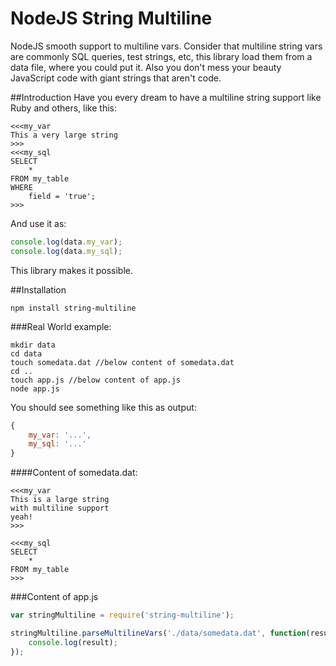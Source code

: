 # NodeJS String Multiline
NodeJS smooth support to multiline vars. Consider that multiline string vars
are commonly SQL queries, test strings, etc, this library load them from a
data file, where you could put it. Also you don't mess your beauty
JavaScript code with giant strings that aren't code.


##Introduction
Have you every dream to have a multiline
string support like Ruby and others, like this:
```
<<<my_var
This a very large string
>>>
<<<my_sql
SELECT
    *
FROM my_table
WHERE
    field = 'true';
>>>
```

And use it as:
```js
console.log(data.my_var);
console.log(data.my_sql);
```

This library makes it possible.

##Installation
```
npm install string-multiline
```


###Real World example:
```
mkdir data
cd data
touch somedata.dat //below content of somedata.dat
cd ..
touch app.js //below content of app.js
node app.js
```

You should see something like this as output:
```js
{
    my_var: '...',
    my_sql: '...'
}
```

####Content of somedata.dat:
```
<<<my_var
This is a large string
with multiline support
yeah!
>>>

<<<my_sql
SELECT
    *
FROM my_table
>>>
```

###Content of app.js
```js
var stringMultiline = require('string-multiline');

stringMultiline.parseMultilineVars('./data/somedata.dat', function(result){
    console.log(result);
});
```
